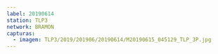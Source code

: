 ```yaml
---
label: 20190614
station: TLP3
network: BRAMON
capturas:
  - imagem: TLP3/2019/201906/20190614/M20190615_045129_TLP_3P.jpg
---
```

